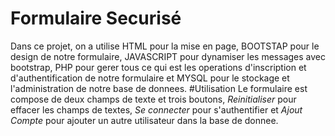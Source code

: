 # Formulaire Securisé
Dans ce projet, on a utilise HTML pour la mise en page, BOOTSTAP pour le design de notre formulaire, JAVASCRIPT pour dynamiser les messages avec bootstrap, PHP pour gerer 
tous ce qui est les operations d'inscription et d'authentification de notre formulaire et MYSQL pour le stockage et l'administration de notre base de donnees.
#Utilisation
Le formulaire est compose de deux champs de texte et trois boutons, *Reinitialiser* pour effacer les champs de textes, *Se connecter* pour s'authentifier et *Ajout Compte*
pour ajouter un autre utilisateur dans la base de donnee.

